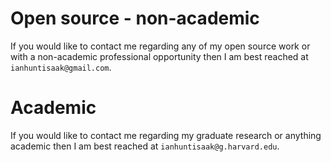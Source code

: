 # Open source - non-academic

If you would like to contact me regarding any of my open source work or with a non-academic professional opportunity then I am best reached at `ianhuntisaak@gmail.com`.


# Academic

If you would like to contact me regarding my graduate research or anything academic then I am best reached at
`ianhuntisaak@g.harvard.edu`.